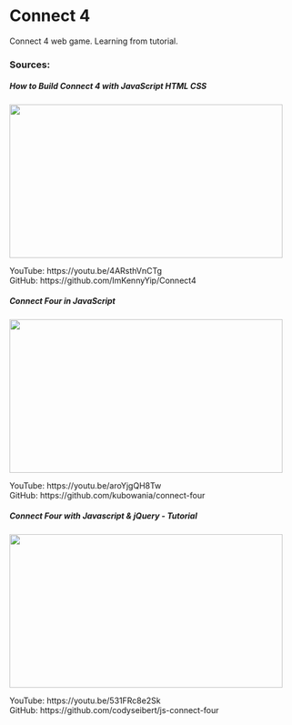 # Connect 4
Connect 4 web game.
Learning from tutorial.

### Sources:

<div align="left">
  <h5> How to Build Connect 4 with JavaScript HTML CSS </h5>
  <img width="480" height="270" src="https://img.youtube.com/vi/4ARsthVnCTg/maxresdefault.jpg"/>
  <p> YouTube: https://youtu.be/4ARsthVnCTg <br> GitHub: https://github.com/ImKennyYip/Connect4 </p>
</div>

<div align="left">
  <h5> Connect Four in JavaScript </h5>
  <img width="480" height="270" src="https://img.youtube.com/vi/aroYjgQH8Tw/maxresdefault.jpg"/>
  <p> YouTube: https://youtu.be/aroYjgQH8Tw <br> GitHub: https://github.com/kubowania/connect-four </p>
</div>

<div align="left">
  <h5> Connect Four with Javascript & jQuery - Tutorial </h5>
  <img width="480" height="270" src="https://img.youtube.com/vi/531FRc8e2Sk/maxresdefault.jpg"/>
  <p> YouTube: https://youtu.be/531FRc8e2Sk <br> GitHub: https://github.com/codyseibert/js-connect-four </p>
</div>
